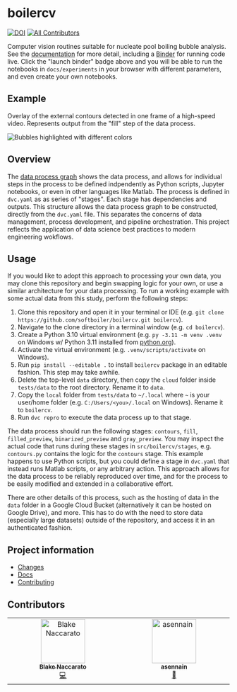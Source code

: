 # boilercv

[![DOI](https://zenodo.org/badge/503551174.svg)](https://zenodo.org/badge/latestdoi/503551174) [![All Contributors](https://img.shields.io/github/all-contributors/softboiler/boilercv?color=ee8449&style=flat-square)](#contributors)

Computer vision routines suitable for nucleate pool boiling bubble analysis. See the [documentation](https://softboiler.github.io/boilercv/) for more detail, including a [Binder](https://jupyter.org/binder) for running code live. Click the "launch binder" badge above and you will be able to run the notebooks in `docs/experiments` in your browser with different parameters, and even create your own notebooks.

## Example

Overlay of the external contours detected in one frame of a high-speed video. Represents output from the "fill" step of the data process.

![Bubbles highlighted with different colors](https://raw.githubusercontent.com/softboiler/boilercv/main/docs/_static/multicolor.png)

## Overview

The [data process graph](https://softboiler.org/boilercv/#data-process-graph) shows the data process, and allows for individual steps in the process to be defined indpendently as Python scripts, Jupyter notebooks, or even in other languages like Matlab. The process is defined in `dvc.yaml` as as series of "stages". Each stage has dependencies and outputs. This structure allows the data process graph to be constructed, directly from the `dvc.yaml` file. This separates the concerns of data management, process development, and pipeline orchestration. This project reflects the application of data science best practices to modern engineering wokflows.

## Usage

If you would like to adopt this approach to processing your own data, you may clone this repository and begin swapping logic for your own, or use a similar architecture for your data processing. To run a working example with some actual data from this study, perform the following steps:

1. Clone this repository and open it in your terminal or IDE (e.g. `git clone https://github.com/softboiler/boilercv.git boilercv`).
2. Navigate to the clone directory in a terminal window (e.g. `cd boilercv`).
3. Create a Python 3.10 virtual environment (e.g. `py -3.11 -m venv .venv` on Windows w/ Python 3.11 installed from [python.org](https://www.python.org/)).
4. Activate the virtual environment (e.g. `.venv/scripts/activate` on Windows).
5. Run `pip install --editable .` to install `boilercv` package in an editable fashion. This step may take awhile.
6. Delete the top-level `data` directory, then copy the `cloud` folder inside `tests/data` to the root directory. Rename it to `data`.
7. Copy the `local` folder from `tests/data` to `~/.local` where `~` is your user/home folder (e.g. `C:/Users/<you>/.local` on Windows). Rename it to `boilercv`.
8. Run `dvc repro` to execute the data process up to that stage.

The data process should run the following stages: `contours`, `fill`, `filled_preview`, `binarized_preview` and `gray_preview`. You may inspect the actual code that runs during these stages in `src/boilercv/stages`, e.g. `contours.py` contains the logic for the `contours` stage. This example happens to use Python scripts, but you could define a stage in `dvc.yaml` that instead runs Matlab scripts, or any arbitrary action. This approach allows for the data process to be reliably reproduced over time, and for the process to be easily modified and extended in a collaborative effort.

There are other details of this process, such as the hosting of data in the `data` folder in a Google Cloud Bucket (alternatively it can be hosted on Google Drive), and more. This has to do with the need to store data (especially large datasets) outside of the repository, and access it in an authenticated fashion.

## Project information

- [Changes](<https://softboiler.github.io/boilercv/changelog.html>)
- [Docs](<https://softboiler.github.io/boilercv>)
- [Contributing](<https://softboiler.github.io/boilercv/contributing.html>)

## Contributors

<!-- ALL-CONTRIBUTORS-LIST:START - Do not remove or modify this section -->
<!-- prettier-ignore-start -->
<!-- markdownlint-disable -->
<table>
  <tbody>
    <tr>
      <td align="center" valign="top" width="14.28%"><a href="https://www.blakenaccarato.com/"><img src="https://avatars.githubusercontent.com/u/20692450?v=4?s=100" width="100px;" alt="Blake Naccarato"/><br /><sub><b>Blake Naccarato</b></sub></a><br /><a href="CONTRIBUTORS.md#code-blakeNaccarato" title="Code">💻</a></td>
      <td align="center" valign="top" width="14.28%"><a href="https://github.com/asennain"><img src="https://avatars.githubusercontent.com/u/119456024?v=4?s=100" width="100px;" alt="asennain"/><br /><sub><b>asennain</b></sub></a><br /><a href="CONTRIBUTORS.md#doc-asennain" title="Documentation">📖</a></td>
    </tr>
  </tbody>
</table>

<!-- markdownlint-restore -->
<!-- prettier-ignore-end -->

<!-- ALL-CONTRIBUTORS-LIST:END -->
